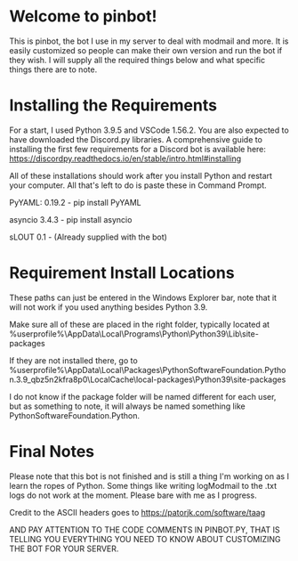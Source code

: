 # Welcome to pinbot!

This is pinbot, the bot I use in my server to deal with modmail and more. It is easily customized so people can make their own version and run the bot if they wish. I will supply all the required things below and what specific things there are to note. 

# Installing the Requirements

For a start, I used Python 3.9.5 and VSCode 1.56.2. You are also expected to have downloaded the Discord.py libraries. A comprehensive guide to installing the first few requirements for a Discord bot is available here: https://discordpy.readthedocs.io/en/stable/intro.html#installing

All of these installations should work after you install Python and restart your computer. All that's left to do is paste these in Command Prompt.

PyYAML: 0.19.2 - pip install PyYAML

asyncio 3.4.3 - pip install asyncio

sLOUT 0.1 - (Already supplied with the bot)

# Requirement Install Locations

These paths can just be entered in the Windows Explorer bar, note that it will not work if you used anything besides Python 3.9.

Make sure all of these are placed in the right folder, typically located at %userprofile%\AppData\Local\Programs\Python\Python39\Lib\site-packages

If they are not installed there, go to %userprofile%\AppData\Local\Packages\PythonSoftwareFoundation.Python.3.9_qbz5n2kfra8p0\LocalCache\local-packages\Python39\site-packages

I do not know if the package folder will be named different for each user, but as something to note, it will always be named something like PythonSoftwareFoundation.Python.

# Final Notes

Please note that this bot is not finished and is still a thing I'm working on as I learn the ropes of Python. Some things like writing logModmail to the .txt logs do not work at the moment. Please bare with me as I progress.

Credit to the ASCII headers goes to https://patorjk.com/software/taag

AND PAY ATTENTION TO THE CODE COMMENTS IN PINBOT.PY, THAT IS TELLING YOU EVERYTHING YOU NEED TO KNOW ABOUT CUSTOMIZING THE BOT FOR YOUR SERVER.
